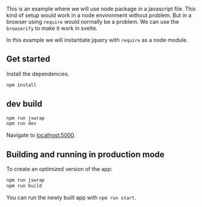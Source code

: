
This is an example where we will use node package in a javascript file. This kind of setup would work in a node environment without
problem. But in a browser using ``require`` would normally be a problem. We can use the ``browserify`` to make it work in svelte.

In this example we will instantiate jquery with ``require`` as a node module.

## Get started

Install the dependencies.

```bash
npm install
```

## dev build 
```bash
npm run jswrap
npm run dev
```

Navigate to [localhost:5000](http://localhost:5000).

## Building and running in production mode
To create an optimized version of the app:

```bash
npm run jswrap
npm run build
```

You can run the newly built app with `npm run start`.


